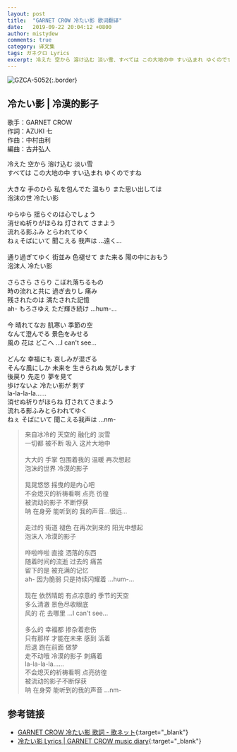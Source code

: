 ```yaml
---
layout: post
title:  "GARNET CROW 冷たい影 歌词翻译"
date:   2019-09-22 20:04:12 +0800
author: mistydew
comments: true
category: 译文集
tags: ガネクロ Lyrics
excerpt: 冷えた 空から 溶け込む 淡い雪、すべては この大地の中 すい込まれ ゆくのですね。
---
```

![GZCA-5052](https://crowsub.github.io/assets/images/discography/album/GZCA-5052.jpg){:.border}

## 冷たい影 | 冷漠的影子

歌手：GARNET CROW<br>
作詞：AZUKI 七<br>
作曲：中村由利<br>
編曲：古井弘人

<div class="lyric-original">
<p>
冷えた 空から 溶け込む 淡い雪<br>
すべては この大地の中 すい込まれ ゆくのですね<br>
<br>
大きな 手のひら 私を包んでた 温もり また思い出しては<br>
泡沫の世 冷たい影<br>
<br>
ゆらゆら 揺らぐのは心でしょう<br>
消せぬ祈りがほらね 灯されて さまよう<br>
流れる影ふみ とらわれてゆく<br>
ねぇそばにいて 聞こえる 我声は …遠く…<br>
<br>
通り過ぎてゆく 街並み 色褪せて また来る 陽の中におもう<br>
泡沫人 冷たい影<br>
<br>
さらさら さらり こぼれ落ちるもの<br>
時の流れと共に 過ぎ去りし 痛み<br>
残されたのは 満たされた記憶<br>
ah- もろさゆえ ただ輝き続け …hum-...<br>
<br>
今 晴れてなお 肌寒い 季節の空<br>
なんて澄んでる 景色をみせる<br>
風の 花は どこへ …I can't see...<br>
<br>
どんな 幸福にも 哀しみが混ざる<br>
そんな風にしか 未来を 生きられぬ 気がします<br>
後戻り 先走り 夢を見て<br>
歩けないよ 冷たい影が 刺す<br>
la-la-la-la......<br>
消せぬ祈りがほらね 灯されてさまよう<br>
流れる影ふみとらわれてゆく<br>
ねぇ そばにいて 聞こえる我声は …nm-
</p>
</div>

<div class="lyric-translation">
<blockquote>
来自冰冷的 天空的 融化的 淡雪<br>
一切都 被不断 吸入 这片大地中<br>
<br>
大大的 手掌 包围着我的 温暖 再次想起<br>
泡沫的世界 冷漠的影子<br>
<br>
晃晃悠悠 摇曳的是内心吧<br>
不会熄灭的祈祷看啊 点亮 彷徨<br>
被流动的影子 不断俘获<br>
呐 在身旁 能听到的 我的声音...很远...<br>
<br>
走过的 街道 褪色 在再次到来的 阳光中想起<br>
泡沫人 冷漠的影子<br>
<br>
哗啦哗啦 直接 洒落的东西<br>
随着时间的流逝 过去的 痛苦<br>
留下的是 被充满的记忆<br>
ah- 因为脆弱 只是持续闪耀着 ...hum-...<br>
<br>
现在 依然晴朗 有点凉意的 季节的天空<br>
多么清澈 景色尽收眼底<br>
风的 花 去哪里 ...I can't see...<br>
<br>
多么的 幸福都 掺杂着悲伤<br>
只有那样 才能在未来 感到 活着<br>
后退 跑在前面 做梦<br>
走不动哦 冷漠的影子 刺痛着<br>
la-la-la-la......<br>
不会熄灭的祈祷看啊 点亮彷徨<br>
被流动的影子不断俘获<br>
呐 在身旁 能听到的我的声音 ...nm-
</blockquote>
</div>

## 参考链接

* [GARNET CROW 冷たい影 歌詞 - 歌ネット](https://www.uta-net.com/song/25896){:target="_blank"}
* [冷たい影 Lyrics \| GARNET CROW music diary](https://crowsub.github.io/lyrics/original/冷たい影.html){:target="_blank"}
